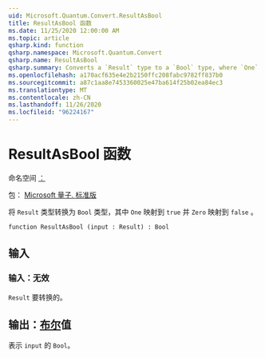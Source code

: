 ```yaml
---
uid: Microsoft.Quantum.Convert.ResultAsBool
title: ResultAsBool 函数
ms.date: 11/25/2020 12:00:00 AM
ms.topic: article
qsharp.kind: function
qsharp.namespace: Microsoft.Quantum.Convert
qsharp.name: ResultAsBool
qsharp.summary: Converts a `Result` type to a `Bool` type, where `One` is mapped to `true` and `Zero` is mapped to `false`.
ms.openlocfilehash: a170acf635e4e2b2150ffc208fabc9782ff837b0
ms.sourcegitcommit: a87c1aa8e7453360025e47ba614f25b02ea84ec3
ms.translationtype: MT
ms.contentlocale: zh-CN
ms.lasthandoff: 11/26/2020
ms.locfileid: "96224167"
---
```

# <a name="resultasbool-function"></a>ResultAsBool 函数

命名空间 [：](xref:Microsoft.Quantum.Convert)

包： [Microsoft 量子. 标准版](https://nuget.org/packages/Microsoft.Quantum.Standard)


将 `Result` 类型转换为 `Bool` 类型，其中 `One` 映射到 `true` 并 `Zero` 映射到 `false` 。

```qsharp
function ResultAsBool (input : Result) : Bool
```


## <a name="input"></a>输入

### <a name="input--__invalidresult__"></a>输入：__无效 <Result>__

`Result` 要转换的。



## <a name="output--bool"></a>输出：[布尔](xref:microsoft.quantum.lang-ref.bool)值

表示 `input` 的 `Bool`。